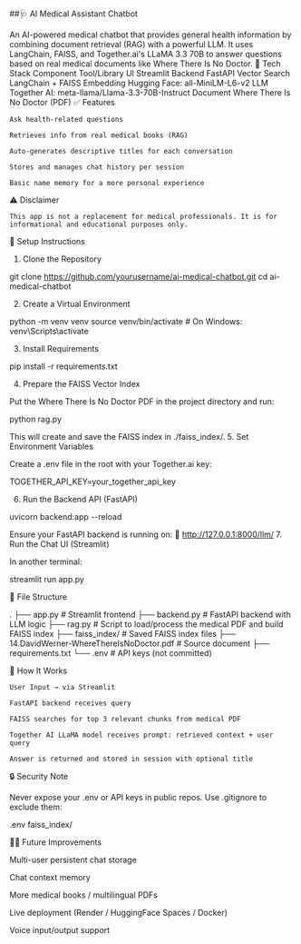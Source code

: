 ##🩺 AI Medical Assistant Chatbot

An AI-powered medical chatbot that provides general health information by combining document retrieval (RAG) with a powerful LLM. It uses LangChain, FAISS, and Together.ai's LLaMA 3.3 70B to answer questions based on real medical documents like Where There Is No Doctor.
🔧 Tech Stack
Component	Tool/Library
UI	Streamlit
Backend	FastAPI
Vector Search	LangChain + FAISS
Embedding	Hugging Face: all-MiniLM-L6-v2
LLM	Together AI: meta-llama/Llama-3.3-70B-Instruct
Document	Where There Is No Doctor (PDF)
✅ Features

    Ask health-related questions

    Retrieves info from real medical books (RAG)

    Auto-generates descriptive titles for each conversation

    Stores and manages chat history per session

    Basic name memory for a more personal experience

⚠️ Disclaimer

    This app is not a replacement for medical professionals. It is for informational and educational purposes only.

🚀 Setup Instructions
1. Clone the Repository

git clone https://github.com/yourusername/ai-medical-chatbot.git
cd ai-medical-chatbot

2. Create a Virtual Environment

python -m venv venv
source venv/bin/activate  # On Windows: venv\Scripts\activate

3. Install Requirements

pip install -r requirements.txt

4. Prepare the FAISS Vector Index

Put the Where There Is No Doctor PDF in the project directory and run:

python rag.py

This will create and save the FAISS index in ./faiss_index/.
5. Set Environment Variables

Create a .env file in the root with your Together.ai key:

TOGETHER_API_KEY=your_together_api_key

6. Run the Backend API (FastAPI)

uvicorn backend:app --reload

Ensure your FastAPI backend is running on:
📍 http://127.0.0.1:8000/llm/
7. Run the Chat UI (Streamlit)

In another terminal:

streamlit run app.py

📂 File Structure

.
├── app.py                  # Streamlit frontend
├── backend.py              # FastAPI backend with LLM logic
├── rag.py                  # Script to load/process the medical PDF and build FAISS index
├── faiss_index/            # Saved FAISS index files
├── 14.DavidWerner-WhereThereIsNoDoctor.pdf  # Source document
├── requirements.txt
└── .env                    # API keys (not committed)

🧠 How It Works

    User Input → via Streamlit

    FastAPI backend receives query

    FAISS searches for top 3 relevant chunks from medical PDF

    Together AI LLaMA model receives prompt: retrieved context + user query

    Answer is returned and stored in session with optional title

🔒 Security Note

Never expose your .env or API keys in public repos. Use .gitignore to exclude them:

.env
faiss_index/

🙋‍♀️ Future Improvements

Multi-user persistent chat storage

Chat context memory

More medical books / multilingual PDFs

Live deployment (Render / HuggingFace Spaces / Docker)

Voice input/output support
